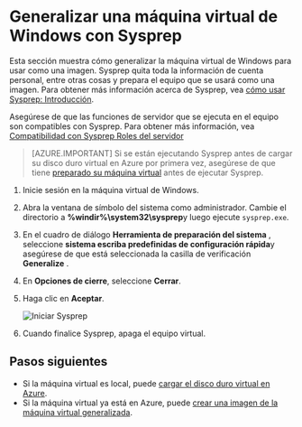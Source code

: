 <properties
    pageTitle="Generalizar un disco duro virtual de Windows | Microsoft Azure"
    description="Aprenda a usar Sysprep generalizar una máquina virtual de Windows para usar con el modelo de implementación de administrador de recursos."
    services="virtual-machines-windows"
    documentationCenter=""
    authors="cynthn"
    manager="timlt"
    editor="tysonn"
    tags="azure-resource-manager"/>

<tags
    ms.service="virtual-machines-windows"
    ms.workload="infrastructure-services"
    ms.tgt_pltfrm="vm-windows"
    ms.devlang="na"
    ms.topic="article"
    ms.date="10/20/2016"
    ms.author="cynthn"/>
    
    
    
    
# <a name="generalize-a-windows-virtual-machine-using-sysprep"></a>Generalizar una máquina virtual de Windows con Sysprep

Esta sección muestra cómo generalizar la máquina virtual de Windows para usar como una imagen. Sysprep quita toda la información de cuenta personal, entre otras cosas y prepara el equipo que se usará como una imagen. Para obtener más información acerca de Sysprep, vea [cómo usar Sysprep: Introducción](http://technet.microsoft.com/library/bb457073.aspx).

Asegúrese de que las funciones de servidor que se ejecuta en el equipo son compatibles con Sysprep. Para obtener más información, vea [Compatibilidad con Sysprep Roles del servidor](https://msdn.microsoft.com/windows/hardware/commercialize/manufacture/desktop/sysprep-support-for-server-roles)

>[AZURE.IMPORTANT] Si se están ejecutando Sysprep antes de cargar su disco duro virtual en Azure por primera vez, asegúrese de que tiene [preparado su máquina virtual](virtual-machines-windows-prepare-for-upload-vhd-image.md) antes de ejecutar Sysprep. 

1. Inicie sesión en la máquina virtual de Windows.

2. Abra la ventana de símbolo del sistema como administrador. Cambie el directorio a **%windir%\system32\sysprep**y luego ejecute `sysprep.exe`.

3. En el cuadro de diálogo **Herramienta de preparación del sistema** , seleccione **sistema escriba predefinidas de configuración rápida**y asegúrese de que está seleccionada la casilla de verificación **Generalize** .

4. En **Opciones de cierre**, seleccione **Cerrar**.

5. Haga clic en **Aceptar**.

    ![Iniciar Sysprep](./media/virtual-machines-windows-upload-image/sysprepgeneral.png)

6. Cuando finalice Sysprep, apaga el equipo virtual. 

## <a name="next-steps"></a>Pasos siguientes

- Si la máquina virtual es local, puede [cargar el disco duro virtual en Azure](virtual-machines-windows-upload-image.md).
- Si la máquina virtual ya está en Azure, puede [crear una imagen de la máquina virtual generalizada](virtual-machines-windows-capture-image.md).